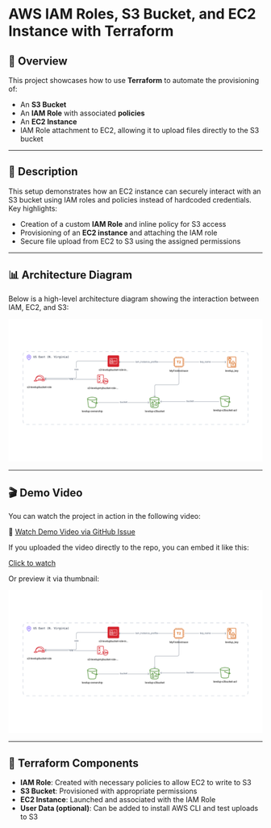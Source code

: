 # AWS IAM Roles, S3 Bucket, and EC2 Instance with Terraform

## 📘 Overview

This project showcases how to use **Terraform** to automate the provisioning of:

- An **S3 Bucket**  
- An **IAM Role** with associated **policies**  
- An **EC2 Instance**  
- IAM Role attachment to EC2, allowing it to upload files directly to the S3 bucket

---

## 🧱 Description

This setup demonstrates how an EC2 instance can securely interact with an S3 bucket using IAM roles and policies instead of hardcoded credentials. Key highlights:

- Creation of a custom **IAM Role** and inline policy for S3 access  
- Provisioning of an **EC2 instance** and attaching the IAM role  
- Secure file upload from EC2 to S3 using the assigned permissions

---

## 📊 Architecture Diagram

Below is a high-level architecture diagram showing the interaction between IAM, EC2, and S3:

![Terraform IAM Roles and S3 Architecture](Brainboard%20-%20aws%20iam%20roles%20and%20s3%20bucket.png)

---

## 🎬 Demo Video

You can watch the project in action in the following video:

🔗 [Watch Demo Video via GitHub Issue](https://github.com/user-attachments/assets/7d9e2980-783a-48a4-a909-52408b11a0ab)

If you uploaded the video directly to the repo, you can embed it like this:

[Click to watch](./aws-iamroles.mp4)

Or preview it via thumbnail:

[![Watch Video](Brainboard%20-%20aws%20iam%20roles%20and%20s3%20bucket.png)](./aws-iamroles.mp4)

---

## 🧩 Terraform Components

- **IAM Role**: Created with necessary policies to allow EC2 to write to S3  
- **S3 Bucket**: Provisioned with appropriate permissions  
- **EC2 Instance**: Launched and associated with the IAM Role  
- **User Data (optional)**: Can be added to install AWS CLI and test uploads to S3

